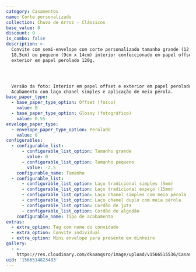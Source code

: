 ```yaml
---
category: Casamentos
name: Corte personalizado
collection: Chuva de Arroz - Clássicos
base_value: 8
discount: 0
is_combo: false
description: >-
  Convite com semi-envelope com corte personalizado tamanho grande (12,5cm x
  18,5cm) ou pequeno (9cm x 14cm) interior confeccionado em papel offset 240g e
  exterior em papel perolado 120g.




  Versão da foto: Interior em papel offset e exterior em papel perolado.
  Acabamento com laço chanel simples e aplicação de meia pérola.
base_paper_type:
  - base_paper_type_option: Offset (fosco)
    value: 0
  - base_paper_type_option: Glossy (fotográfico)
    value: 0.55
envelope_paper_type:
  - envelope_paper_type_option: Perolado
    value: 0
configurables:
  - configurable_list:
      - configurable_list_option: Tamanho grande
        value: 0
      - configurable_list_option: Tamanho pequeno
        value: -2.5
    configurable_name: Tamanho
  - configurable_list:
      - configurable_list_option: Laço tradicional simples (5mm)
      - configurable_list_option: Laço tradicional expeço (15mm)
      - configurable_list_option: Laço chanel simples com meia pérola
      - configurable_list_option: Laço chanel duplo com meia pérola
      - configurable_list_option: Cordão de juta
      - configurable_list_option: Cordão de algodão
    configurable_name: Tipo de acabamento
extras:
  - extra_option: Tag com nome do convidado
  - extra_option: Convite individual
  - extra_option: Mini envelope para presente em dinheiro
gallery:
  - >-
    https://res.cloudinary.com/dkaanqsro/image/upload/v1566515536/Casamentos/Modelo_Corte_personalizado_rqqanp.jpg
uid: '1566514823403'
---
```


